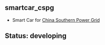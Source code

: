 ## smartcar_cspg

+ Smart Car for [China Southern Power Grid](http://www.csg.cn/)



## Status: developing